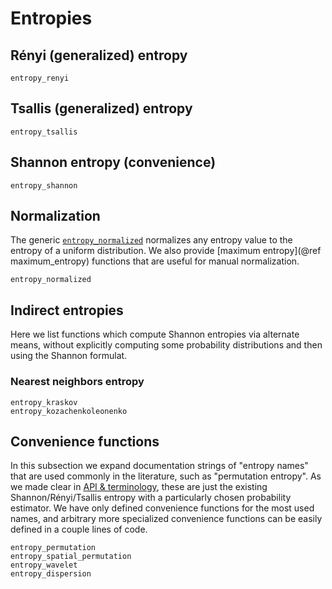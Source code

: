 # Entropies

## Rényi (generalized) entropy

```@docs
entropy_renyi
```

## Tsallis (generalized) entropy

```@docs
entropy_tsallis
```

## Shannon entropy (convenience)

```@docs
entropy_shannon
```

## Normalization

The generic [`entropy_normalized`](@ref) normalizes any entropy value to the entropy of a
uniform distribution. We also provide [maximum entropy](@ref maximum_entropy) functions
that are useful for manual normalization.

```@docs
entropy_normalized
```

## Indirect entropies
Here we list functions which compute Shannon entropies via alternate means, without explicitly computing some probability distributions and then using the Shannon formulat.

### Nearest neighbors entropy
```@docs
entropy_kraskov
entropy_kozachenkoleonenko
```

## Convenience functions
In this subsection we expand documentation strings of "entropy names" that are used commonly in the literature, such as "permutation entropy". As we made clear in [API & terminology](@ref), these are just the existing Shannon/Rényi/Tsallis entropy with a particularly chosen probability estimator. We have only defined convenience functions for the most used names, and arbitrary more specialized convenience functions can be easily defined in a couple lines of code.
```@docs
entropy_permutation
entropy_spatial_permutation
entropy_wavelet
entropy_dispersion
```
